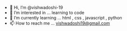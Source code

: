 - 👋 Hi, I’m @vishwadoshi-19
- 👀 I’m interested in ... learning to code 
- 🌱 I’m currently learning ... html , css , javascript , python 
- 📫 How to reach me ... vishwadoshi19@gmail.com

<!---
vishwadoshi-19/vishwadoshi-19 is a ✨ special ✨ repository because its `README.md` (this file) appears on your GitHub profile.
You can click the Preview link to take a look at your changes.
--->
